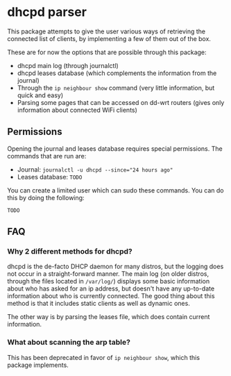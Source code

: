 # dhcpd parser

This package attempts to give the user various ways of retrieving the connected list of clients, by implementing a few
of them out of the box.

These are for now the options that are possible through this package:
- dhcpd main log (through journalctl)
- dhcpd leases database (which complements the information from the journal)
- Through the `ip neighbour show` command (very little information, but quick and easy)
- Parsing some pages that can be accessed on dd-wrt routers (gives only information about connected WiFi clients)

## Permissions

Opening the journal and leases database requires special permissions. The commands that are run are: 

- Journal: `journalctl -u dhcpd --since="24 hours ago"`
- Leases database: `TODO`

You can create a limited user which can sudo these commands. You can do this by doing the following: 

`TODO`

## FAQ

### Why 2 different methods for dhcpd?

dhcpd is the de-facto DHCP daemon for many distros, but the logging does not occur in a straight-forward manner. The
main log (on older distros, through the files located in `/var/log/`) displays some basic information about who has
asked for an ip address, but doesn't have any up-to-date information about who is currently connected. The good thing
about this method is that it includes static clients as well as dynamic ones.

The other way is by parsing the leases file, which does contain current information.

### What about scanning the arp table?

This has been deprecated in favor of `ip neighbour show`, which this package implements.
